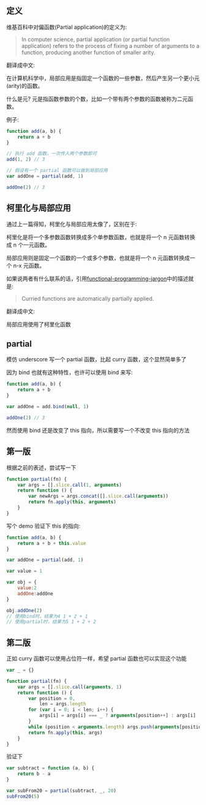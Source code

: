 ## 定义

维基百科中对偏函数(Partial application)的定义为:

> In computer science, partial application (or partial function application) refers to the process of fixing a number of arguments to a function, producing another function of smaller arity.

翻译成中文:

在计算机科学中，局部应用是指固定一个函数的一些参数，然后产生另一个更小元(arity)的函数。

什么是元? 元是指函数参数的个数，比如一个带有两个参数的函数被称为二元函数。

例子:

```js
function add(a, b) {
	return a + b
}

// 执行 add 函数，一次传入两个参数即可
add(1, 2) // 3

// 假设有一个 partial 函数可以做到局部应用
var addOne = partial(add, 1)

addOne(2) // 3
```

## 柯里化与局部应用

通过上一篇得知，柯里化与局部应用太像了，区别在于:

柯里化是将一个多参数函数转换成多个单参数函数，也就是将一个 n 元函数转换成 n 个一元函数。

局部应用则是固定一个函数的一个或多个参数，也就是将一个 n 元函数转换成一个 n-x 元函数。

如果说两者有什么联系的话，引用[functional-programming-jargon](https://github.com/hemanth/functional-programming-jargon#partial-application)中的描述就是:

> Curried functions are automatically partially applied.

翻译成中文:

局部应用使用了柯里化函数

## partial

模仿 underscore 写一个 partial 函数，比起 curry 函数，这个显然简单多了

因为 bind 也就有这种特性，也许可以使用 bind 来写:

```js
function add(a, b) {
	return a + b
}

var addOne = add.bind(null, 1)

addOne(2) // 3
```

然而使用 bind 还是改变了 this 指向，所以需要写一个不改变 this 指向的方法

## 第一版

根据之前的表述，尝试写一下

```js
function partial(fn) {
	var args = [].slice.call(1, arguments)
	return function () {
		var newArgs = args.concat([].slice.call(arguments))
		return fn.apply(this, arguments)
	}
}
```

写个 demo 验证下 this 的指向:

```js
function add(a, b) {
	return a + b + this.value
}

var addOne = partial(add, 1)

var value = 1

var obj = {
    value:2
    addOne:addOne
}

obj.addOne(2)
// 使用bind时，结果为4 1 + 2 + 1
// 使用partial时，结果为5 1 + 2 + 2
```

## 第二版

正如 curry 函数可以使用占位符一样，希望 partial 函数也可以实现这个功能

```js
var _ = {}

function partial(fn) {
	var args = [].slice.call(arguments, 1)
	return function () {
		var position = 0,
			len = args.length
		for (var i = 0; i < len; i++) {
			args[i] = args[i] === _ ? arguments[position++] : args[i]
		}
		while (position < arguments.length) args.push(arguments[position++])
		return fn.apply(this, args)
	}
}
```

验证下

```js
var subtract = function (a, b) {
	return b - a
}

var subFrom20 = partial(subtract, _, 20)
subFrom20(5)
```
